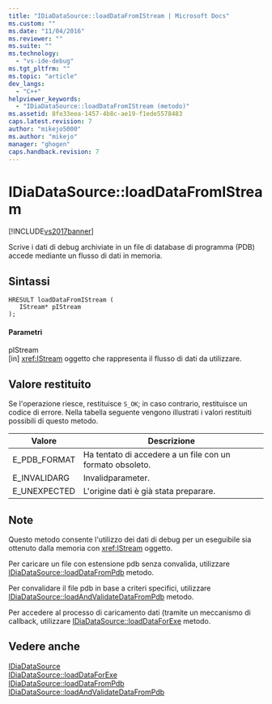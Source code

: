 ```yaml
---
title: "IDiaDataSource::loadDataFromIStream | Microsoft Docs"
ms.custom: ""
ms.date: "11/04/2016"
ms.reviewer: ""
ms.suite: ""
ms.technology: 
  - "vs-ide-debug"
ms.tgt_pltfrm: ""
ms.topic: "article"
dev_langs: 
  - "C++"
helpviewer_keywords: 
  - "IDiaDataSource::loadDataFromIStream (metodo)"
ms.assetid: 8fe33eea-1457-4b8c-ae19-f1ede5578483
caps.latest.revision: 7
author: "mikejo5000"
ms.author: "mikejo"
manager: "ghogen"
caps.handback.revision: 7
---
```

# IDiaDataSource::loadDataFromIStream
[!INCLUDE[vs2017banner](../../code-quality/includes/vs2017banner.md)]

Scrive i dati di debug archiviate in un file di database di programma \(PDB\) accede mediante un flusso di dati in memoria.  
  
## Sintassi  
  
```cpp#  
HRESULT loadDataFromIStream (   
   IStream* pIStream  
);  
```  
  
#### Parametri  
 pIStream  
 \[in\]   <xref:IStream> oggetto che rappresenta il flusso di dati da utilizzare.  
  
## Valore restituito  
 Se l'operazione riesce, restituisce `S_OK`; in caso contrario, restituisce un codice di errore.  Nella tabella seguente vengono illustrati i valori restituiti possibili di questo metodo.  
  
|Valore|Descrizione|  
|------------|-----------------|  
|E\_PDB\_FORMAT|Ha tentato di accedere a un file con un formato obsoleto.|  
|E\_INVALIDARG|Invalidparameter.|  
|E\_UNEXPECTED|L'origine dati è già stata preparare.|  
  
## Note  
 Questo metodo consente l'utilizzo dei dati di debug per un eseguibile sia ottenuto dalla memoria con <xref:IStream> oggetto.  
  
 Per caricare un file con estensione pdb senza convalida, utilizzare [IDiaDataSource::loadDataFromPdb](../../debugger/debug-interface-access/idiadatasource-loaddatafrompdb.md) metodo.  
  
 Per convalidare il file pdb in base a criteri specifici, utilizzare [IDiaDataSource::loadAndValidateDataFromPdb](../../debugger/debug-interface-access/idiadatasource-loadandvalidatedatafrompdb.md) metodo.  
  
 Per accedere al processo di caricamento dati \(tramite un meccanismo di callback, utilizzare [IDiaDataSource::loadDataForExe](../../debugger/debug-interface-access/idiadatasource-loaddataforexe.md) metodo.  
  
## Vedere anche  
 [IDiaDataSource](../../debugger/debug-interface-access/idiadatasource.md)   
 [IDiaDataSource::loadDataForExe](../../debugger/debug-interface-access/idiadatasource-loaddataforexe.md)   
 [IDiaDataSource::loadDataFromPdb](../../debugger/debug-interface-access/idiadatasource-loaddatafrompdb.md)   
 [IDiaDataSource::loadAndValidateDataFromPdb](../../debugger/debug-interface-access/idiadatasource-loadandvalidatedatafrompdb.md)